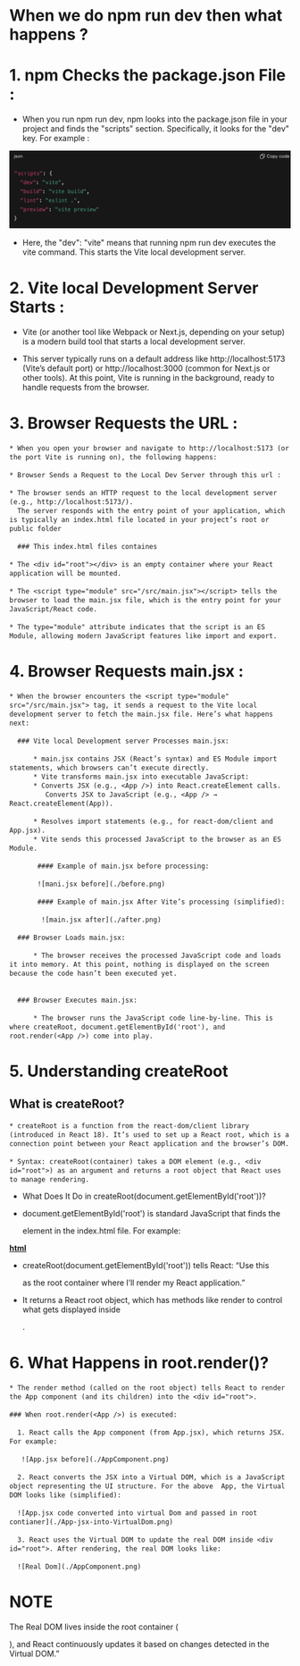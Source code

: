 # When we do npm run dev then what happens ?


# 1. npm Checks the package.json File :

  * When you run npm run dev, npm looks into the package.json file in your project and finds the "scripts" section.
  Specifically, it looks for the "dev" key. For example :

  ![Scripts](./scripts.png)

  * Here, the "dev": "vite" means that running npm run dev executes the vite command. This starts the Vite local development server.




# 2. Vite local Development Server Starts :

  * Vite (or another tool like Webpack or Next.js, depending on your setup) is a modern build tool that starts a local development server. 

  * This server typically runs on a default address like http://localhost:5173 (Vite’s default port) or http://localhost:3000 
  (common for Next.js or other tools). At this point, Vite is running in the background, ready to handle requests from the browser.




# 3. Browser Requests the URL :

    * When you open your browser and navigate to http://localhost:5173 (or the port Vite is running on), the following happens:

    * Browser Sends a Request to the Local Dev Server through this url :

    * The browser sends an HTTP request to the local development server (e.g., http://localhost:5173/).
      The server responds with the entry point of your application, which is typically an index.html file located in your project’s root or public folder

      ### This index.html files containes

    * The <div id="root"></div> is an empty container where your React application will be mounted.

    * The <script type="module" src="/src/main.jsx"></script> tells the browser to load the main.jsx file, which is the entry point for your JavaScript/React code.

    * The type="module" attribute indicates that the script is an ES Module, allowing modern JavaScript features like import and export.  



# 4. Browser Requests main.jsx :

    * When the browser encounters the <script type="module" src="/src/main.jsx"> tag, it sends a request to the Vite local development server to fetch the main.jsx file. Here’s what happens next:

      ### Vite local Development server Processes main.jsx:
           
          * main.jsx contains JSX (React’s syntax) and ES Module import statements, which browsers can’t execute directly.
          * Vite transforms main.jsx into executable JavaScript:
          * Converts JSX (e.g., <App />) into React.createElement calls.
             Converts JSX to JavaScript (e.g., <App /> → React.createElement(App)).

          * Resolves import statements (e.g., for react-dom/client and App.jsx).
          * Vite sends this processed JavaScript to the browser as an ES Module.

           #### Example of main.jsx before processing:

           ![mani.jsx before](./before.png)

           #### Example of main.jsx After Vite’s processing (simplified):

            ![main.jsx after](./after.png)

      ### Browser Loads main.jsx:

          * The browser receives the processed JavaScript code and loads it into memory. At this point, nothing is displayed on the screen because the code hasn’t been executed yet.


      ### Browser Executes main.jsx:

          * The browser runs the JavaScript code line-by-line. This is where createRoot, document.getElementById('root'), and root.render(<App />) come into play.


# 5. Understanding createRoot

  ## What is createRoot?

    * createRoot is a function from the react-dom/client library (introduced in React 18). It’s used to set up a React root, which is a connection point between your React application and the browser’s DOM.

    * Syntax: createRoot(container) takes a DOM element (e.g., <div id="root">) as an argument and returns a root object that React uses to manage rendering.

   * What Does It Do in createRoot(document.getElementById('root'))?

   * document.getElementById('root') is standard JavaScript that finds the <div id="root"> element in the index.html file. For example:

   <u><b> html<div id="root"></div> </b></u>

   * createRoot(document.getElementById('root')) tells React: “Use this <div id="root"> as the root container where I’ll render my React application.”

  * It returns a React root object, which has methods like render to control what gets displayed inside <div id="root">.



# 6. What Happens in root.render(<App />)?

    * The render method (called on the root object) tells React to render the App component (and its children) into the <div id="root">.

    ### When root.render(<App />) is executed:

      1. React calls the App component (from App.jsx), which returns JSX. For example:

       ![App.jsx before](./AppComponent.png)

      2. React converts the JSX into a Virtual DOM, which is a JavaScript object representing the UI structure. For the above  App, the Virtual DOM looks like (simplified):

      ![App.jsx code converted into virtual Dom and passed in root contianer](./App-jsx-into-VirtualDom.png)

      3. React uses the Virtual DOM to update the real DOM inside <div id="root">. After rendering, the real DOM looks like:

      ![Real Dom](./AppComponent.png)


# NOTE

  The Real DOM lives inside the root container (<div id="root">), and React continuously updates it based on changes detected in the Virtual DOM.”